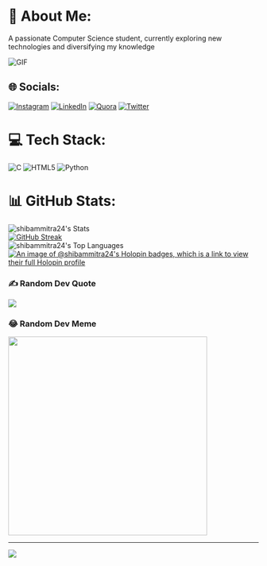 # 💫 About Me:
A passionate Computer Science student, currently exploring new technologies and diversifying my knowledge

![GIF](https://media2.giphy.com/media/qgQUggAC3Pfv687qPC/giphy.gif)

## 🌐 Socials:
[![Instagram](https://img.shields.io/badge/Instagram-%23E4405F.svg?logo=Instagram&logoColor=white)](https://instagram.com/its.shibam_07) [![LinkedIn](https://img.shields.io/badge/LinkedIn-%230077B5.svg?logo=linkedin&logoColor=white)](https://www.linkedin.com/in/shibam-mitra-589687249/) [![Quora](https://img.shields.io/badge/Quora-%23B92B27.svg?logo=Quora&logoColor=white)](https://www.quora.com/profile/Shibam-Mitra-6) [![Twitter](https://img.shields.io/badge/Twitter-%231DA1F2.svg?logo=Twitter&logoColor=white)](https://twitter.com/shibammitra12) 

# 💻 Tech Stack:
![C](https://img.shields.io/badge/c-%2300599C.svg?style=for-the-badge&logo=c&logoColor=white) ![HTML5](https://img.shields.io/badge/html5-%23E34F26.svg?style=for-the-badge&logo=html5&logoColor=white) ![Python](https://img.shields.io/badge/python-3670A0?style=for-the-badge&logo=python&logoColor=ffdd54)
# 📊 GitHub Stats:
![shibammitra24's Stats](https://github-readme-stats.vercel.app/api?username=shibammitra24&theme=dark&show_icons=true&hide_border=false&count_private=true)<br/>
[![GitHub Streak](https://github-readme-streak-stats.herokuapp.com?user=shibammitra24&theme=dark)](https://git.io/streak-stats)<br/>
![shibammitra24's Top Languages](https://github-readme-stats.vercel.app/api/top-langs/?username=shibammitra24&theme=dark&show_icons=true&hide_border=false&layout=compact)
[![An image of @shibammitra24's Holopin badges, which is a link to view their full Holopin profile](https://holopin.me/shibammitra24)](https://holopin.io/@shibammitra24)

### ✍️ Random Dev Quote
![](https://quotes-github-readme.vercel.app/api?type=vetical&theme=radical)

### 😂 Random Dev Meme
<img src='https://randommeme-five.vercel.app/' style="height: 400px;"/>

---
[![](https://visitcount.itsvg.in/api?id=shibammitra24&icon=6&color=6)](https://visitcount.itsvg.in)

<!-- Proudly created with GPRM ( https://gprm.itsvg.in ) -->
